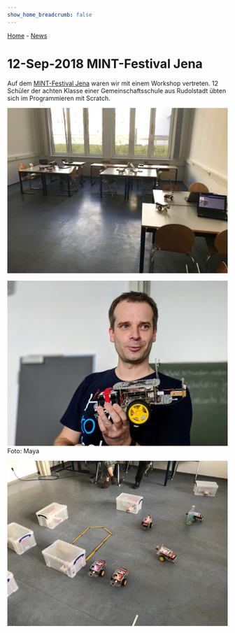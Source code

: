 ```yaml
---
show_home_breadcrumb: false
---
```


[Home](../..) - [News](README.md)

# 12-Sep-2018 MINT-Festival Jena

Auf dem [MINT-Festival Jena](https://www.mint.uni-jena.de/) waren wir mit einem Workshop vertreten. 12 Schüler der achten Klasse einer Gemeinschaftsschule aus Rudolstadt übten sich im Programmieren mit Scratch.

![Workshop MINT-Festival](images/2018-09-12_Workshop_MINT-Festival1.jpg)

![Workshop MINT-Festival](images/2018-09-12_Workshop_MINT-Festival2.jpg)
Foto: Maya

![Workshop MINT-Festival](images/2018-09-12_Workshop_MINT-Festival3.jpg)
